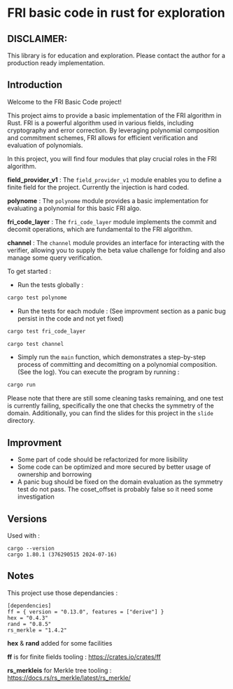 # FRI basic code in rust for exploration

## DISCLAIMER: 

This library is for education and exploration.
Please contact the author for a production ready implementation.

## Introduction

Welcome to the FRI Basic Code project!

This project aims to provide a basic implementation of the FRI algorithm in Rust. FRI is a powerful algorithm used in various fields, including cryptography and error correction. By leveraging polynomial composition and commitment schemes, FRI allows for efficient verification and evaluation of polynomials.

In this project, you will find four modules that play crucial roles in the FRI algorithm.

**field_provider_v1** : The `field_provider_v1` module enables you to define a finite field for the project. Currently the injection is hard coded.

**polynome** : The `polynome` module provides a basic implementation for evaluating a polynomial for this basic FRI algo.

**fri_code_layer** : The `fri_code_layer` module implements the commit and decomit operations, which are fundamental to the FRI algorithm.

**channel** : The `channel` module provides an interface for interacting with the verifier, allowing you to supply the beta value challenge for folding and also manage some query verification.

To get started :

- Run the tests globally :

```rust
cargo test polynome
```

- Run the tests for each module :
(See improvment section as a panic bug persist in the code and not yet fixed)

```rust
cargo test fri_code_layer
```

```rust
cargo test channel
```

- Simply run the `main` function, which demonstrates a step-by-step process of committing and decomitting on a polynomial composition. (See the log). You can execute the program by running :

```rust
cargo run
```

Please note that there are still some cleaning tasks remaining, and one test is currently failing, specifically the one that checks the symmetry of the domain. Additionally, you can find the slides for this project in the `slide` directory.

## Improvment

- Some part of code should be refactorized for more lisibility
- Some code can be optimized and more secured by better usage of ownership and borrowing
- A panic bug should be fixed on the domain evaluation as the symmetry test do not pass. The coset_offset is probably false so it need some investigation

## Versions

Used with :

```code
cargo --version
cargo 1.80.1 (376290515 2024-07-16)
```

## Notes

This project use those dependancies : 

```code
[dependencies]
ff = { version = "0.13.0", features = ["derive"] }
hex = "0.4.3"
rand = "0.8.5"
rs_merkle = "1.4.2"
```

**hex** & **rand** added for some facilities

**ff** is for finite fields tooling : <https://crates.io/crates/ff>

**rs_merkleis** for Merkle tree tooling : <https://docs.rs/rs_merkle/latest/rs_merkle/>